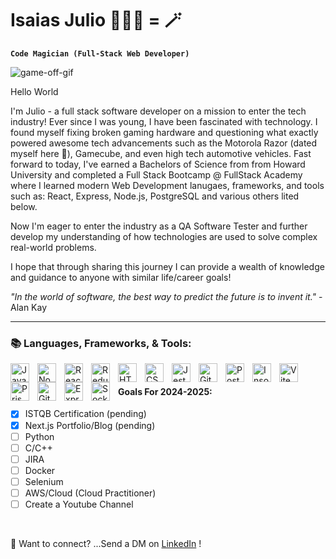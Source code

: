 # Isaias Julio 👨🏾‍💻 = 🪄

**`Code Magician (Full-Stack Web Developer)`**

![game-off-gif](https://github.com/JSjulio/JSjulio/assets/116856413/13522243-2b31-40c7-a1f5-0b5967ba8ce0)

Hello World

I'm Julio - a full stack software developer on a mission to enter the tech industry! Ever since I was young, I have been fascinated with technology. I found myself fixing broken gaming hardware and questioning what exactly powered awesome tech advancements such as the Motorola Razor (dated myself here 🙂), Gamecube, and even high tech automotive vehicles. Fast forward to today, I've earned a Bachelors of Science from from Howard University and completed a Full Stack Bootcamp @ FullStack Academy where I learned modern Web Development lanugaes, frameworks, and tools such as: React, Express, Node.js, PostgreSQL and various others lited below. 

Now I'm eager to enter the industry as a QA Software Tester and further develop my understanding of how technologies are used to solve complex real-world problems. 

I hope that through sharing this journey I can provide a wealth of knowledge and guidance to anyone with similar life/career goals! 

<i>"In the world of software, the best way to predict the future is to invent it."</i> - Alan Kay
<hr>

### 📚 Languages, Frameworks, & Tools:

<img align="left" alt="JavaScript" width="30px" style="padding-right:10px;" src="https://cdn.jsdelivr.net/gh/devicons/devicon/icons/javascript/javascript-plain.svg" />
<img align="left" alt="NodeJS" width="30px" style="padding-right:10px;" src="https://cdn.jsdelivr.net/gh/devicons/devicon/icons/nodejs/nodejs-original.svg" />
<img align="left" alt="React" width="30px" style="padding-right:10px;" src="https://cdn.jsdelivr.net/gh/devicons/devicon/icons/react/react-original.svg" />
<img align="left" alt="Redux" width="30px" style="padding-right:10px;" src="https://cdn.jsdelivr.net/gh/devicons/devicon/icons/redux/redux-original.svg" />
<img align="left" alt="HTML5" width="30px" style="padding-right:10px;" src="https://cdn.jsdelivr.net/gh/devicons/devicon/icons/html5/html5-plain.svg" />
<img align="left" alt="CSS3" width="30px" style="padding-right:10px;" src="https://cdn.jsdelivr.net/gh/devicons/devicon/icons/css3/css3-plain.svg" />
<img align="left" alt="Jest" width="30px" style="padding-right:10px;" src="https://cdn.jsdelivr.net/gh/devicons/devicon/icons/jest/jest-plain.svg" />
<img align="left" alt="Git" width="30px" style="padding-right:10px;" src="https://cdn.jsdelivr.net/gh/devicons/devicon/icons/git/git-original.svg" />
<img align="left" alt="PostgreSQL" width="30px" style="padding-right:10px;" src="https://cdn.jsdelivr.net/gh/devicons/devicon/icons/postgresql/postgresql-original.svg" />
<img align="left" alt="Insomnia" width="30px" style="padding-right:10px;" src="https://cdn.jsdelivr.net/gh/devicons/devicon/icons/insomnia/insomnia-original.svg" />
<img align="left" alt="Vite" width="30px" style="padding-right:10px;" src="https://cdn.jsdelivr.net/gh/devicons/devicon/icons/vite/vite-original.svg" />
<img align="left" alt="Prisma" width="30px" style="padding-right:10px;" src="https://cdn.jsdelivr.net/gh/devicons/devicon/icons/prisma/prisma-original.svg" />
<img align="left" alt="GitHub" width="30px" style="padding-right:10px;" src="https://cdn.jsdelivr.net/gh/devicons/devicon/icons/github/github-original.svg" />
<img align="left" alt="Express" width="30px" style="padding-right:10px;" src="https://cdn.jsdelivr.net/gh/devicons/devicon/icons/express/express-original.svg" />
<img align="left" alt="Socket.io" width="30px" style="padding-right:10px;" src="https://cdn.jsdelivr.net/gh/devicons/devicon/icons/socketio/socketio-original.svg" />
<br />


#### Goals For 2024-2025: 

  - [x] ISTQB Certification (pending)
  - [x] Next.js Portfolio/Blog (pending)
  - [ ] Python
  - [ ] C/C++
  - [ ] JIRA 
  - [ ] Docker
  - [ ] Selenium 
  - [ ] AWS/Cloud (Cloud Practitioner)
  - [ ] Create a Youtube Channel

<br>

 📩 Want to connect? ...Send a DM on [LinkedIn](https://www.linkedin.com/in/isaiasjulio/) !

